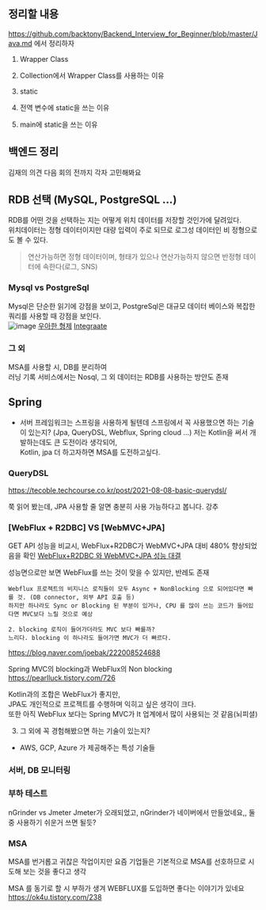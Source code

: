 ## 정리할 내용

https://github.com/backtony/Backend_Interview_for_Beginner/blob/master/Java.md
에서 정리하자

1. Wrapper Class

2. Collection에서 Wrapper Class를 사용하는 이유

3. static

4. 전역 변수에 static을 쓰는 이유

5. main에 static을 쓰는 이유

## 백엔드 정리

김재의 의견
다음 회의 전까지 각자 고민해봐요

## RDB 선택 (MySQL, PostgreSQL ...)
RDB를 어떤 것을 선택하는 지는 어떻게 위치 데이터를 저장할 것인가에 달려있다.  
위치데이터는 정형 데이터이지만 대량 입력이 주로 되므로 로그성 데이터인 비 정형으로도 볼 수 있다.  
> 연산가능하면 정형 데이터이며, 형태가 있으나 연산가능하지 않으면 반정형 데이터에 속한다(로그, SNS)

### Mysql vs PostgreSql
Mysql은 단순한 읽기에 강점을 보이고, PostgreSql은 대규모 데이터 베이스와 복잡한 쿼리를 사용할 때 강점을 보인다.  
![image](https://user-images.githubusercontent.com/38308337/194551491-5ad0b6db-3bf5-4f01-9ab7-4556c98ee918.png)
[우아한 형제](https://techblog.woowahan.com/6550/)
[Integraate](https://www.integrate.io/ko/blog/postgresql-vs-mysql-the-critical-differences-ko/)

### 그 외
MSA를 사용할 시, DB를 분리하여  
러닝 기록 서비스에서는 Nosql, 그 외 데이터는 RDB를 사용하는 방안도 존재  

## Spring
- 서버 프레임워크는 스프링을 사용하게 될텐데 스프링에서 꼭 사용했으면 하는 기술이 있는지? (Jpa, QueryDSL, Webflux, Spring cloud ...)
저는 Kotlin을 써서 개발하는데도 큰 도전이라 생각되어,    
Kotlin, jpa 더 하고자하면 MSA를 도전하고싶다.  

### QueryDSL

https://tecoble.techcourse.co.kr/post/2021-08-08-basic-querydsl/

쭉 읽어 봤는데, JPA 사용할 줄 알면 충분히 사용 가능하다고 봅니다. 강추

### [WebFlux + R2DBC] VS [WebMVC+JPA]
GET API 성능을 비교시, WebFlux+R2DBC가 WebMVC+JPA 대비 480% 향상되었음을 확인
[WebFlux+R2DBC 와 WebMVC+JPA 성능 대결](https://www.manty.co.kr/bbs/detail/develop?id=198&scroll=comment)

성능면으로만 보면 WebFlux를 쓰는 것이 맞을 수 있지만, 반레도 존재

```
Webflux 프로젝트의 비지니스 로직들이 모두 Async + NonBlocking 으로 되어있다면 빠를 것. (DB connector, 외부 API 호출 등)
하지만 하나라도 Sync or Blocking 된 부분이 있거나, CPU 를 많이 쓰는 코드가 들어있다면 MVC보다 느릴 것으로 예상

2. blocking 로직이 들어가더라도 MVC 보다 빠를까? 
느리다. blocking 이 하나라도 들어가면 MVC가 더 빠르다.
```
https://blog.naver.com/joebak/222008524688

Spring MVC의 blocking과 WebFlux의 Non blocking
https://pearlluck.tistory.com/726

Kotlin과의 조합은 WebFlux가 좋지만,   
JPA도 개인적으로 프로젝트를 수행하며 익히고 싶은 생각이 크다.    
또한 아직 WebFlux 보다는 Spring MVC가 It 업계에서 많이 사용되는 것 같음(뇌피셜)  


3. 그 외에 꼭 경험해봤으면 하는 기술이 있는지?

- AWS, GCP, Azure 가 제공해주는 특성 기술들


### 서버, DB 모니터링

### 부하 테스트

nGrinder vs Jmeter
Jmeter가 오래되었고, nGrinder가 네이버에서 만들었네요,, 
둘 중 사용하기 쉬운거 쓰면 될듯?

### MSA

MSA를 번거롭고 귀찮은 작업이지만 요즘 기업들은 기본적으로 MSA를 선호하므로 시도해 보는 것을 좋다고 생각

MSA 를 동기로 할 시 부하가 생겨 WEBFLUX를 도입하면 좋다는 이야기가 있네요
https://ok4u.tistory.com/238



